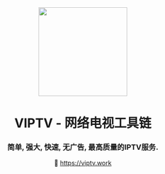 <div align="center">
<img src="https://raw.githubusercontent.com/viptv-work/viptv-work.github.io/master/docs/VIPTV-LOGO-LONG-FINAL%401x-600x175.png" height="200" />
<h1 >VIPTV - 网络电视工具链</h1>
<h3>简单, 强大, 快速, 无广告, 最高质量的IPTV服务.</h3>  

  
🔗 https://viptv.work

</div>

